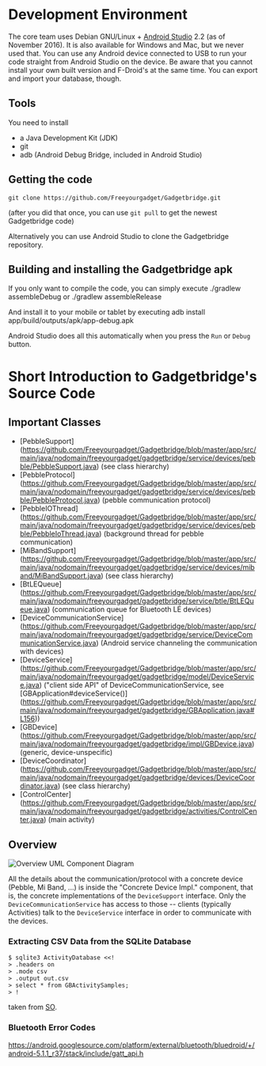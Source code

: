 # Development Environment
The core team uses Debian GNU/Linux + [Android Studio](https://developer.android.com/studio/index.html) 2.2 (as of November 2016). It is also available for Windows and Mac, but we never used that.
You can use any Android device connected to USB to run your code straight from Android Studio on the device. Be aware that you cannot install your own built version and F-Droid's at the same time. You can export and import your database, though.

## Tools
You need to install
- a Java Development Kit (JDK)
- git
- adb (Android Debug Bridge, included in Android Studio)

## Getting the code
    git clone https://github.com/Freeyourgadget/Gadgetbridge.git
(after you did that once, you can use `git pull` to get the newest Gadgetbridge code)

Alternatively you can use Android Studio to clone the Gadgetbridge repository.

## Building and installing the Gadgetbridge apk
If you only want to compile the code, you can simply execute
    ./gradlew assembleDebug
or
    ./gradlew assembleRelease

And install it to your mobile or tablet by executing
    adb install app/build/outputs/apk/app-debug.apk

Android Studio does all this automatically when you press the `Run` or `Debug` button.

# Short Introduction to Gadgetbridge's Source Code
## Important Classes
- [PebbleSupport] (https://github.com/Freeyourgadget/Gadgetbridge/blob/master/app/src/main/java/nodomain/freeyourgadget/gadgetbridge/service/devices/pebble/PebbleSupport.java) (see class hierarchy)
- [PebbleProtocol] (https://github.com/Freeyourgadget/Gadgetbridge/blob/master/app/src/main/java/nodomain/freeyourgadget/gadgetbridge/service/devices/pebble/PebbleProtocol.java) (pebble communication protocol)
- [PebbleIOThread] (https://github.com/Freeyourgadget/Gadgetbridge/blob/master/app/src/main/java/nodomain/freeyourgadget/gadgetbridge/service/devices/pebble/PebbleIoThread.java) (background thread for pebble communication)
- [MiBandSupport] (https://github.com/Freeyourgadget/Gadgetbridge/blob/master/app/src/main/java/nodomain/freeyourgadget/gadgetbridge/service/devices/miband/MiBandSupport.java) (see class hierarchy)
- [BtLEQueue] (https://github.com/Freeyourgadget/Gadgetbridge/blob/master/app/src/main/java/nodomain/freeyourgadget/gadgetbridge/service/btle/BtLEQueue.java) (communication queue for Bluetooth LE devices)
- [DeviceCommunicationService] (https://github.com/Freeyourgadget/Gadgetbridge/blob/master/app/src/main/java/nodomain/freeyourgadget/gadgetbridge/service/DeviceCommunicationService.java) (Android service channeling the communication with devices)
- [DeviceService] (https://github.com/Freeyourgadget/Gadgetbridge/blob/master/app/src/main/java/nodomain/freeyourgadget/gadgetbridge/model/DeviceService.java) ("client side API" of DeviceCommunicationService, see [GBApplication#deviceService()] (https://github.com/Freeyourgadget/Gadgetbridge/blob/master/app/src/main/java/nodomain/freeyourgadget/gadgetbridge/GBApplication.java#L156))
- [GBDevice] (https://github.com/Freeyourgadget/Gadgetbridge/blob/master/app/src/main/java/nodomain/freeyourgadget/gadgetbridge/impl/GBDevice.java) (generic, device-unspecific)
- [DeviceCoordinator] (https://github.com/Freeyourgadget/Gadgetbridge/blob/master/app/src/main/java/nodomain/freeyourgadget/gadgetbridge/devices/DeviceCoordinator.java) (see class hierarchy)
- [ControlCenter] (https://github.com/Freeyourgadget/Gadgetbridge/blob/master/app/src/main/java/nodomain/freeyourgadget/gadgetbridge/activities/ControlCenter.java) (main activity)

## Overview
![Overview UML Component Diagram](https://github.com/Freeyourgadget/Gadgetbridge/blob/master/app/src/main/assets/devintro.png)

All the details about the communication/protocol with a concrete device (Pebble, Mi Band, ...) is inside the "Concrete Device Impl." component, that is, the concrete implementations of the `DeviceSupport` interface. Only the `DeviceCommunicationService` has access to those -- clients (typically Activities) talk to the `DeviceService` interface in order to communicate with the devices.

### Extracting CSV Data from the SQLite Database

```
$ sqlite3 ActivityDatabase <<!
> .headers on
> .mode csv
> .output out.csv
> select * from GBActivitySamples;
> !
```

taken from [SO](http://stackoverflow.com/questions/5776660/export-from-sqlite-to-csv-using-shell-script).

### Bluetooth Error Codes
https://android.googlesource.com/platform/external/bluetooth/bluedroid/+/android-5.1.1_r37/stack/include/gatt_api.h